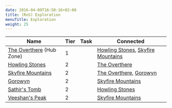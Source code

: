 ```yaml
---
date: 2016-04-09T16:50:16+02:00
title: (RoS) Exploration
menuTitle: Exploration
weight: 25
---
```


|Name|Tier|Task|Connected|
|---|---|---|---|
|[The Overthere](the_overthere) (Hub Zone)|1||[Howling Stones](howling_stones), [Skyfire Mountains](skyfire_mountains)
|[Howling Stones](howling_stones)|2||[The Overthere](the_overthere)
|[Skyfire Mountains](skyfire_mountains)|2||[The Overthere](the_overthere), [Gorowyn](gorowyn)
|[Gorowyn](gorowyn)|2||[Skyfire Mountains](skyfire_mountains)
|[Sathir's Tomb](sathirs_tomb)|2||[Howling Stones](howling_stones)
|[Veeshan's Peak](veeshans_peak)|2||[Skyfire Mountains](skyfire_mountains)
